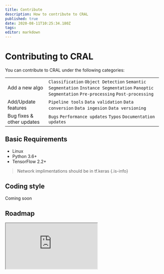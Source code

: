 ```yaml
---
title: Contribute
description: How to contribute to CRAL
published: true
date: 2020-08-11T10:25:34.180Z
tags: 
editor: markdown
---
```


# Contributing to CRAL

You can contribute to CRAL under the following categories:

| | | 
|---|---|
| Add a new algo | `Classification` `Object Detection` `Semantic Segmentation` `Instance Segmentation` `Panoptic Segmentation` `Pre-processing` `Post-processing` |
| Add/Update features | `Pipeline tools` `Data validation` `Data conversion` `Data ingesion` `Data versioning` | 
| Bug fixes & other updates | `Bugs` `Performance updates` `Typos` `Documentation updates`|

## Basic Requirements
- Linux
- Python 3.6+
- TensorFlow 2.2+

> Network implimentations should be in tf.keras
{.is-info}

## Coding style
Coming soon

## Roadmap

<iframe src="https://docs.google.com/spreadsheets/d/e/2PACX-1vRaLketbBCL-9KrqSvEWYt96r3UC-Oof9Negm2oupUveaG1LdP0y-xxn6gemYUW-U_M7i-4M9NA_st8/pubhtml?widget=true&amp;headers=false"></iframe>

